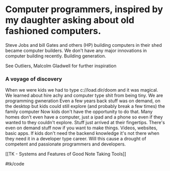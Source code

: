 # Computer programmers, inspired by my daughter asking about old fashioned computers. 
Steve Jobs and bill Gates and others (HP) building computers in their shed became computer builders. We don't have any major innovations in computer building recently. Building generation. 

See Outliers, Malcolm Gladwell for further inspiration

### A voyage of discovery
When we were kids we had to type c://load.dir/doom and it was magical. We learned about hire achy and computer type shit from being tiny. We are programming gwneration
Even a few years back stuff was on demand, on the desktop but kids could still explore (and probably break a few times) the family computer
Now kids don't have the opportunity to do that. Many homes don't even have a computer, just a ipad and a phone so even if they wanted to they couldn't explore. Stuff just arrived at their fingertips. 
There's even on demand stuff now if you want to make things. Videos, websites, basic apps. If kids don't need the backend knowledge it's not there when they need it in a developer type career. 
Will this cause a drought of competent and passionate programmers and developers. 

[[TK - Systems and Features of Good Note Taking Tools]]

#tk/code
